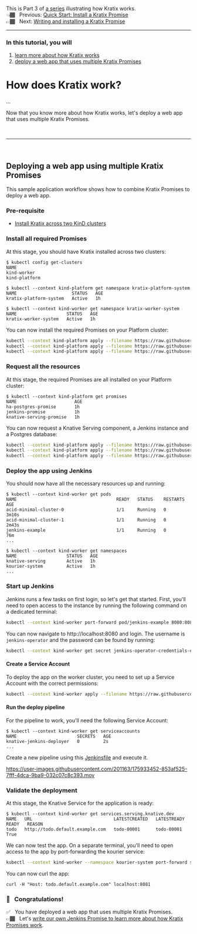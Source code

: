 This is Part 3 of [a series](../README.md) illustrating how Kratix works. <br/>
👈🏾&nbsp;&nbsp; Previous: [Quick Start: Install a Kratix Promise](/installing-a-promise/) <br/>
👉🏾&nbsp;&nbsp; Next: [Writing and installing a Kratix Promise](/writing-a-promise/)

<hr> 

### In this tutorial, you will 
1. [learn more about how Kratix works](https://github.com/syntasso/workshop/tree/main/using-multiple-promises/README.md#how-does-kratix-work)
1. [deploy a web app that uses multiple Kratix Promises](https://github.com/syntasso/workshop/tree/main/installing-a-promise/README.md#deploying-a-web-app-using-multiple-kratix-promises)

# How does Kratix work?
...

Now that you know more about how Kratix works, let's deploy a web app that uses multiple Kratix Promises.

<br>
<hr>
<br>

## Deploying a web app using multiple Kratix Promises

This sample application workflow shows how to combine Kratix Promises
to deploy a web app.

### Pre-requisite 
* [Install Kratix across two KinD clusters](/installing-kratix/)

### Install all required Promises

At this stage, you should have Kratix installed across two clusters:

```console
$ kubectl config get-clusters
NAME
kind-worker
kind-platform

$ kubectl --context kind-platform get namespace kratix-platform-system
NAME                     STATUS   AGE
kratix-platform-system   Active   1h

$ kubectl --context kind-worker get namespace kratix-worker-system
NAME                   STATUS   AGE
kratix-worker-system   Active   1h
```

You can now install the required Promises on your Platform cluster:

<!-- ❓ Do we want people to clone the workshop and kratix or not? -->
```bash
kubectl --context kind-platform apply --filename https://raw.githubusercontent.com/syntasso/kratix/main/samples/postgres/postgres-promise.yaml
kubectl --context kind-platform apply --filename https://raw.githubusercontent.com/syntasso/kratix/main/samples/knative-serving/knative-serving-promise.yaml
kubectl --context kind-platform apply --filename https://raw.githubusercontent.com/syntasso/kratix/main/samples/jenkins/jenkins-promise.yaml
```

### Request all the resources

At this stage, the required Promises are all installed on your Platform cluster:

```console
$ kubectl --context kind-platform get promises
NAME                      AGE
ha-postgres-promise       1h
jenkins-promise           1h
knative-serving-promise   1h
```

You can now request a Knative Serving component, a Jenkins instance and a Postgres
database:

```bash
kubectl --context kind-platform apply --filename https://raw.githubusercontent.com/syntasso/kratix/main/samples/postgres/postgres-resource-request.yaml
kubectl --context kind-platform apply --filename https://raw.githubusercontent.com/syntasso/kratix/main/samples/knative-serving/knative-serving-resource-request.yaml
kubectl --context kind-platform apply --filename https://raw.githubusercontent.com/syntasso/kratix/main/samples/jenkins/jenkins-resource-request.yaml
```

### Deploy the app using Jenkins

You should now have all the necessary resources up and running:

```console
$ kubectl --context kind-worker get pods
NAME                                      READY   STATUS    RESTARTS         AGE
acid-minimal-cluster-0                    1/1     Running   0                3m10s
acid-minimal-cluster-1                    1/1     Running   0                2m43s
jenkins-example                           1/1     Running   0                76m
...

$ kubectl --context kind-worker get namespaces
NAME                   STATUS   AGE
knative-serving        Active   1h
kourier-system         Active   1h
...
```

### Start up Jenkins

Jenkins runs a few tasks on first login, so let's get that started. First,
you'll need to open access to the instance by running the following command on a
dedicated terminal:

```bash
kubectl --context kind-worker port-forward pod/jenkins-example 8080:8080
```

You can now navigate to http://localhost:8080 and login. The username is
`jenkins-operator` and the password can be found by running:

```bash
kubectl --context kind-worker get secret jenkins-operator-credentials-example -o 'jsonpath={.data.password}' | base64 -d
```

#### Create a Service Account

<!-- This could later be added to the existing jenkins Promise to simplify this step  -->

To deploy the app on the worker cluster, you need to set up a Service Account
with the correct permissions:

```bash
kubectl --context kind-worker apply --filename https://raw.githubusercontent.com/syntasso/workshop/main/sample-todo-app/k8s/deploy-rbac.yaml
```

#### Run the deploy pipeline

For the pipeline to work, you'll need the following Service Account:

```console
$ kubectl --context kind-worker get serviceaccounts
NAME                       SECRETS   AGE
knative-jenkins-deployer   0         2s
...
```

Create a new pipeline using this
[Jenkinsfile](https://raw.githubusercontent.com/syntasso/workshop/main/sample-todo-app/ci/Jenkinsfile)
and execute it.

https://user-images.githubusercontent.com/201163/175933452-853af525-7fff-4dca-9ba9-032c07c8c393.mov

### Validate the deployment

At this stage, the Knative Service for the application is ready:

```console
$ kubectl --context kind-worker get services.serving.knative.dev
NAME   URL                               LATESTCREATED   LATESTREADY   READY   REASON
todo   http://todo.default.example.com   todo-00001      todo-00001    True
```

We can now test the app. On a separate terminal, you'll need to open access to
the app by port-forwarding the kourier service:

```bash
kubectl --context kind-worker --namespace kourier-system port-forward svc/kourier 8081:80
```

You can now curl the app:

```
curl -H "Host: todo.default.example.com" localhost:8081
```

### 🎉 &nbsp; Congratulations! 
✅&nbsp;&nbsp; You have deployed a web app that uses multiple Kratix Promises. <br/> 
👉🏾&nbsp;&nbsp; Let's [write our own Jenkins Promise to learn more about how Kratix Promises work](/writing-a-promise/README.md).